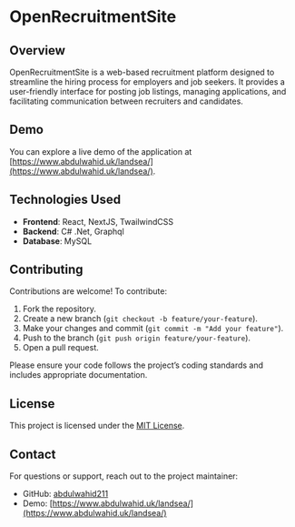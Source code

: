 # OpenRecruitmentSite

## Overview

OpenRecruitmentSite is a web-based recruitment platform designed to streamline the hiring process for employers and job seekers. It provides a user-friendly interface for posting job listings, managing applications, and facilitating communication between recruiters and candidates.

## Demo

You can explore a live demo of the application at [https://www.abdulwahid.uk/landsea/](https://www.abdulwahid.uk/landsea/).

## Technologies Used

- **Frontend**: React, NextJS, TwailwindCSS
- **Backend**: C# .Net, Graphql
- **Database**: MySQL

## Contributing

Contributions are welcome! To contribute:

1. Fork the repository.
2. Create a new branch (`git checkout -b feature/your-feature`).
3. Make your changes and commit (`git commit -m "Add your feature"`).
4. Push to the branch (`git push origin feature/your-feature`).
5. Open a pull request.

Please ensure your code follows the project’s coding standards and includes appropriate documentation.

## License

This project is licensed under the [MIT License](LICENSE).

## Contact

For questions or support, reach out to the project maintainer:

- GitHub: [abdulwahid211](https://github.com/abdulwahid211)
- Demo: [https://www.abdulwahid.uk/landsea/](https://www.abdulwahid.uk/landsea/)
